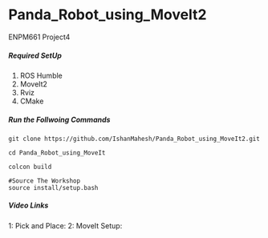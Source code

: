 # Panda_Robot_using_MoveIt2
ENPM661 Project4

##### Required SetUp
1. ROS Humble
2. MoveIt2
3. Rviz
4. CMake

##### Run the Follwoing Commands

    git clone https://github.com/IshanMahesh/Panda_Robot_using_MoveIt2.git

    cd Panda_Robot_using_MoveIt

    colcon build

    #Source The Workshop
    source install/setup.bash


##### Video Links

1: Pick and Place:
2: MoveIt Setup: 


